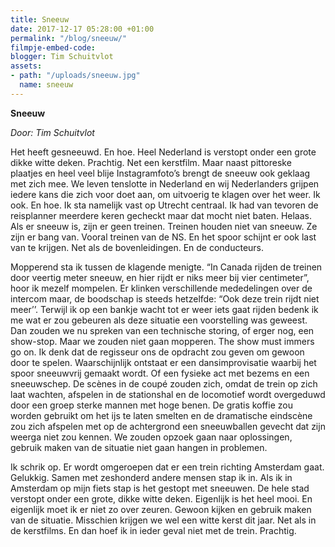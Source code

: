 ```yaml
---
title: Sneeuw
date: 2017-12-17 05:28:00 +01:00
permalink: "/blog/sneeuw/"
filmpje-embed-code: 
blogger: Tim Schuitvlot
assets:
- path: "/uploads/sneeuw.jpg"
  name: sneeuw
---
```


**Sneeuw**

*Door: Tim Schuitvlot*

Het heeft gesneeuwd. En hoe. Heel Nederland is verstopt onder een grote dikke witte deken. Prachtig. Net een kerstfilm. Maar naast pittoreske plaatjes en heel veel blije Instagramfoto’s brengt de sneeuw ook geklaag met zich mee. We leven tenslotte in Nederland en wij Nederlanders grijpen iedere kans die zich voor doet aan, om uitvoerig te klagen over het weer. Ik ook. En hoe. Ik sta namelijk vast op Utrecht centraal. Ik had van tevoren de reisplanner meerdere keren gecheckt maar dat mocht niet baten. Helaas. Als er sneeuw is, zijn er geen treinen. Treinen houden niet van sneeuw. Ze zijn er bang van. Vooral treinen van de NS. En het spoor schijnt er ook last van te krijgen. Net als de bovenleidingen. En de conducteurs. 

Mopperend sta ik tussen de klagende menigte. “In Canada rijden de treinen door veertig meter sneeuw, en hier rijdt er niks meer bij vier centimeter”, hoor ik mezelf mompelen. Er klinken verschillende mededelingen over de intercom maar, de boodschap is steeds hetzelfde: “Ook deze trein rijdt niet meer’’. Terwijl ik op een bankje wacht tot er weer iets gaat rijden bedenk ik me wat er zou gebeuren als deze situatie een voorstelling was geweest. Dan zouden we nu spreken van een technische storing, of erger nog, een show-stop. Maar we zouden niet gaan mopperen. The show must immers go on. Ik denk dat de regisseur ons de opdracht zou geven om gewoon door te spelen. Waarschijnlijk ontstaat er een dansimprovisatie waarbij het spoor sneeuwvrij gemaakt wordt. Of een fysieke act met bezems en een sneeuwschep. De scènes in de coupé zouden zich, omdat de trein op zich laat wachten, afspelen in de stationshal en de locomotief wordt overgeduwd door een groep sterke mannen met hoge benen. De gratis koffie zou worden gebruikt om het ijs te laten smelten en de dramatische eindscène zou zich afspelen met op de achtergrond een sneeuwballen gevecht dat zijn weerga niet zou kennen. We zouden opzoek gaan naar oplossingen, gebruik maken van de situatie niet gaan hangen in problemen. 

Ik schrik op. Er wordt omgeroepen dat er een trein richting Amsterdam gaat. Gelukkig. Samen met zeshonderd andere mensen stap ik in. Als ik in Amsterdam op mijn fiets stap is het gestopt met sneeuwen. De hele stad verstopt onder een grote, dikke witte deken. Eigenlijk is het heel mooi. En eigenlijk moet ik er niet zo over zeuren. Gewoon kijken en gebruik maken van de situatie. Misschien krijgen we wel een witte kerst dit jaar. Net als in de kerstfilms. En dan hoef ik in ieder geval niet met de trein. Prachtig.
